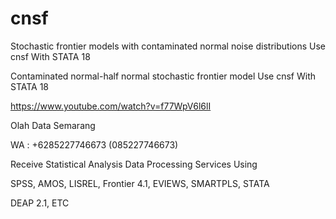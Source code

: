 # cnsf
Stochastic frontier models with contaminated normal noise distributions Use cnsf With STATA 18

Contaminated normal-half normal stochastic frontier model Use cnsf With STATA 18

https://www.youtube.com/watch?v=f77WpV6l6lI

Olah Data Semarang

WA : +6285227746673 (085227746673)

Receive Statistical Analysis Data Processing Services Using

SPSS, AMOS, LISREL, Frontier 4.1, EVIEWS, SMARTPLS, STATA

DEAP 2.1, ETC
